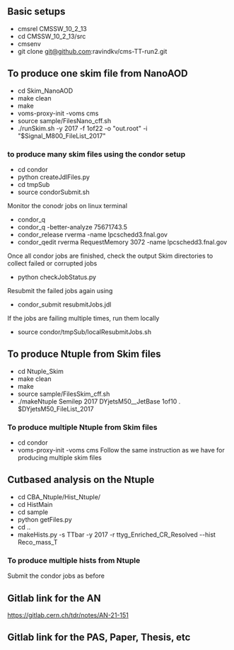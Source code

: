 ## Basic setups 
* cmsrel CMSSW_10_2_13
* cd CMSSW_10_2_13/src
* cmsenv
* git clone git@github.com:ravindkv/cms-TT-run2.git


## To produce one skim file from NanoAOD
* cd Skim_NanoAOD
* make clean
* make
* voms-proxy-init -voms cms
* source sample/FilesNano_cff.sh
* ./runSkim.sh -y 2017 -f 1of22 -o "out.root" -i "$Signal_M800_FileList_2017" 

### to produce many skim files using the condor setup
* cd condor
* python createJdlFiles.py
* cd tmpSub
* source condorSubmit.sh

Monitor the conodr jobs on linux terminal
* condor_q 
* condor_q -better-analyze 75671743.5
* condor_release rverma -name lpcschedd3.fnal.gov
* condor_qedit rverma RequestMemory 3072 -name lpcschedd3.fnal.gov

Once all condor jobs are finished, check the output Skim directories to collect
failed or corrupted jobs
* python checkJobStatus.py

Resubmit the failed jobs again using
* condor_submit resubmitJobs.jdl

If the jobs are failing multiple times, run them locally
* source condor/tmpSub/localResubmitJobs.sh


## To produce Ntuple from Skim files 
* cd Ntuple_Skim 
* make clean
* make
* source sample/FilesSkim_cff.sh
* ./makeNtuple Semilep 2017 DYjetsM50__JetBase 1of10 . $DYjetsM50_FileList_2017

### To produce multiple Ntuple from Skim files
* cd condor 
* voms-proxy-init -voms cms
Follow the same instruction as we have for producing multiple skim files


## Cutbased analysis on the Ntuple
* cd CBA_Ntuple/Hist_Ntuple/
* cd HistMain
* cd sample
* python getFiles.py
* cd ..
* makeHists.py -s TTbar -y 2017 -r ttyg_Enriched_CR_Resolved --hist Reco_mass_T

### To produce multiple hists from Ntuple
Submit the condor jobs as before




## Gitlab link for the AN
https://gitlab.cern.ch/tdr/notes/AN-21-151
## Gitlab link for the PAS, Paper, Thesis, etc
